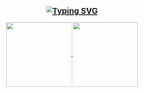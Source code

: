 <h2 align="center">
  <a align="center" href="https://github.com/rai-pramana">
    <img src="https://readme-typing-svg.herokuapp.com?font=Noto+Sans+Japanese&weight=900&size=28&pause=1000&color=FFD95B&center=true&random=false&width=435&lines=Rai+Pramana's+GitHub+Stats;%E3%83%A9%E3%82%A4%E3%83%BB%E3%83%97%E3%83%A9%E3%83%9E%E3%83%8A%E3%81%AEGitHub%E7%B5%B1%E8%A8%88" alt="Typing SVG" />
  </a>
</h2>

<a align="center" href="https://github.com/rai-pramana">
  <div align=center>
    <img height=172em align="center" src="https://github-readme-stats-eight-theta.vercel.app/api?username=rai-pramana&show_icons=true&theme=great-gatsby&bg_color=00000000&include_all_commits=true&count_private=true&hide_title=true"/>
    <img height=172em align="center" src="https://github-readme-stats-eight-theta.vercel.app/api/top-langs/?username=rai-pramana&layout=compact&langs_count=8&theme=great-gatsby&bg_color=00000000"/>
  </div>
</a>
